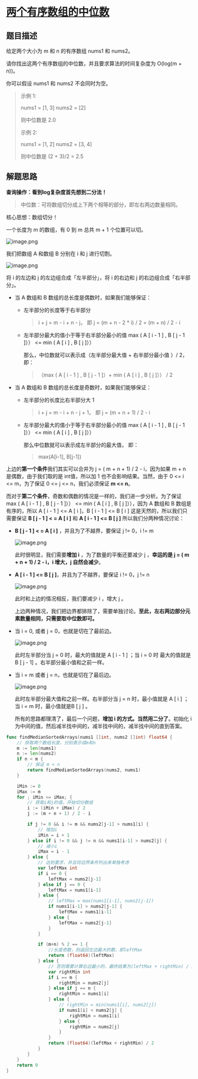 # [两个有序数组的中位数](https://leetcode-cn.com/problems/median-of-two-sorted-arrays/)

## 题目描述

给定两个大小为 m 和 n 的有序数组 nums1 和 nums2。

请你找出这两个有序数组的中位数，并且要求算法的时间复杂度为 O(log(m + n))。

你可以假设 nums1 和 nums2 不会同时为空。

> 示例 1:
>
> nums1 = [1, 3]
> nums2 = [2]
>
> 则中位数是 2.0
>
> 示例 2:
>
>  nums1 = [1, 2]
> nums2 = [3, 4]
>
> 则中位数是 (2 + 3)/2 = 2.5

## 解题思路

**查询操作：看到log复杂度首先想到二分法！**

> 中位数：可将数组切分成上下两个相等的部分，即左右两边数量相同。

核心思想：数组切分！

一个长度为 m 的数组，有 0 到 m 总共 m + 1 个位置可以切。

![image.png](https://pic.leetcode-cn.com/d78f16160c2c546cb5447bad95ad4b82008b46966c21eaa1ba605fcd3dae4997-image.png)

我们把数组 A 和数组 B 分别在 i 和 j 进行切割。

![image.png](https://pic.leetcode-cn.com/b9d90d65438709de1d537b8b340fb15104a10da3a2b121727e6edfc8484b6b80-image.png)

将 i 的左边和 j 的左边组合成「左半部分」，将 i 的右边和 j 的右边组合成「右半部分」。

- 当 A 数组和 B 数组的总长度是偶数时，如果我们能够保证：

  - 左半部分的长度等于右半部分

    > i + j = m - i + n - j， 即 j = (m + n - 2 * i) / 2 = (m + n) / 2 - i

  - 左半部分最大的值小于等于右半部分最小的值 max ( A [ i - 1 ] , B [ j - 1 ]）） <= min ( A [ i ] , B [ j ]））

    那么，中位数就可以表示成（左半部分最大值 + 右半部分最小值 ）/ 2，即：

    > （max ( A [ i - 1 ] , B [  j  - 1 ]）+ min ( A [ i ] , B [ j ]）） /  2

    

- 当 A 数组和 B 数组的总长度是奇数时，如果我们能够保证：

  - 左半部分的长度比右半部分大 1

    > i + j = m - i + n - j + 1， 即 j = (m + n + 1) / 2 - i

  - 左半部分最大的值小于等于右半部分最小的值 max ( A [ i - 1 ] , B [ j - 1 ]）） <= min ( A [ i ] , B [ j ]））

    那么中位数就可以表示成左半部分的最大值， 即：

    > max(A[i-1], B[j-1])

上边的**第一个条件**我们其实可以合并为 j = ( m + n + 1) / 2 - i，因为如果 m + n 是偶数，由于我们取的是 int值，所以加 1 也不会影响结果。当然，由于 0 <= i <= m，为了保证 0 <= j <= n，我们必须保证 **m <= n**。



而对于**第二个条件**，奇数和偶数的情况是一样的，我们进一步分析。为了保证 max ( A [ i - 1 ] , B [ j - 1 ]）） <= min ( A [ i ] , B [ j ]）），因为 A 数组和 B 数组是有序的，所以 A [ i - 1 ] <= A [ i ]，B [ i - 1 ] <= B [ i ] 这是天然的，所以我们只需要保证 **B [ j - 1 ] < = A [ i ]** 和 **A [ i - 1 ] <= B [ j ]** 所以我们分两种情况讨论：

- **B [ j - 1 ] < = A [ i ]** ，并且为了不越界，要保证 j != 0，i != m

  ![image.png](https://pic.leetcode-cn.com/5c3f891a0240ecbfb5783740bb6fd98996a078cabe44959c00cd9a7a54be2fe0-image.png)

  此时很明显，我们需要**增加 i** ，为了数量的平衡还要减少 j ，**幸运的是 j = ( m + n + 1) / 2 - i，i 增大，j 自然会减少**。

- **A [ i - 1 ] <= B [ j ]**，并且为了不越界，要保证 i != 0，j != n

  ![image.png](https://pic.leetcode-cn.com/0c8f9c46c4c836b29824c62444bb449015a404e50f2f29603c9ed1ba1173eafd-image.png)

  此时和上边的情况相反，我们要减少 i ，增大 j 。

  

  上边两种情况，我们把边界都排除了，需要单独讨论。**至此，左右两边部分元素数量相同，只需要取中位数即可。**

- 当 i = 0, 或者 j = 0，也就是切在了最前边。

  ![image.png](https://pic.leetcode-cn.com/30b527fe396e5cad5b539bea21d609e28a8b9a0ab952a343a60df0f1ed834851-image.png)

  此时左半部分当 j = 0 时，最大的值就是 A [ i - 1 ] ；当 i = 0 时 最大的值就是 B [ j - 1] 。右半部分最小值和之前一样。

- 当 i = m 或者 j = n，也就是切在了最后边。

  ![image.png](https://pic.leetcode-cn.com/0aa2ef8bec471732ec8f4f3a5290d13ed1a907b7906201b980776987495abdfe-image.png)


  此时左半部分最大值和之前一样。右半部分当 j = n 时，最小值就是 A [ i ] ；当 i = m 时，最小值就是B [ j ] 。

  所有的思路都理清了，最后一个问题，**增加 i 的方式。当然用二分了**。初始化 i 为中间的值，然后减半找中间的，减半找中间的，减半找中间的直到答案。

  

```go
func findMedianSortedArrays(nums1 []int, nums2 []int) float64 {
    // 获取两个数组长度，分别表示成m和n
    m := len(nums1)
    n := len(nums2)
    if n < m {
        // 保证 m < n
        return findMedianSortedArrays(nums2, nums1)
    }

    iMin := 0
    iMax := m
    for ; iMin <= iMax; {
        // 获取i和j的值，开始切分数组
        i := (iMin + iMax) / 2
        j := (m + n + 1) / 2 - i

        if j != 0 && i != m && nums2[j-1] > nums1[i] {
            // 增加i
            iMin = i + 1
        } else if i != 0 && j != n && nums1[i-1] > nums2[j] {
            // 减小i
            iMax = i - 1
        } else {
            // 达到要求，并且将边界条件列出来单独考虑
            var leftMax int
            if i == 0 {
                leftMax = nums2[j-1]
            } else if j == 0 {
                leftMax = nums1[i-1]
            } else {
                // leftMax = max(nums1[i-1], nums2[j-1])
                if nums1[i-1] > nums2[j-1] {
                    leftMax = nums1[i-1]
                } else {
                    leftMax = nums2[j-1]
                }
            }

            if (m+n) % 2 == 1 {
                //长度奇数，则返回左边最大的数，即leftMax
                return (float64)(leftMax)
            } else {
                // 否则需要计算右边最小的，最终结果为(leftMax + rightMin) / 2
                var rightMin int
                if i == m {
                    rightMin = nums2[j]
                } else if j == n {
                    rightMin = nums1[i]
                } else {
                    // rightMin = min(nums1[i], nums2[j])
                    if nums1[i] < nums2[j] {
                        rightMin = nums1[i]
                    } else {
                        rightMin = nums2[j]
                    }
                }
                return (float64)(leftMax + rightMin) / 2
            }
        }
    }
    return 0
}
```

